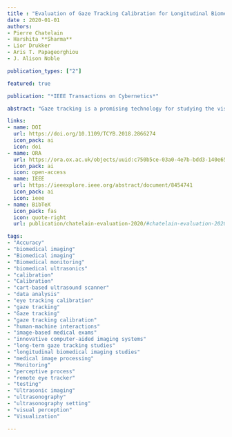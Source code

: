 ```yaml
---
title : "Evaluation of Gaze Tracking Calibration for Longitudinal Biomedical Imaging Studies"
date : 2020-01-01
authors:
- Pierre Chatelain
- Harshita **Sharma**
- Lior Drukker
- Aris T. Papageorghiou 
- J. Alison Noble

publication_types: ["2"]

featured: true

publication: "*IEEE Transactions on Cybernetics*"

abstract: "Gaze tracking is a promising technology for studying the visual perception of clinicians during image-based medical exams. It could be used in longitudinal studies to analyze their perceptive process, explore human-machine interactions, and develop innovative computer-aided imaging systems. However, using a remote eye tracker in an unconstrained environment and over time periods of weeks requires a certain guarantee of performance to ensure that collected gaze data are fit for purpose. We report the results of evaluating eye tracking calibration for longitudinal studies. First, we tested the performance of an eye tracker on a cohort of 13 users over a period of one month. For each participant, the eye tracker was calibrated during the first session. The participants were asked to sit in front of a monitor equipped with the eye tracker, but their position was not constrained. Second, we tested the performance of the eye tracker on sonographers positioned in front of a cart-based ultrasound scanner. Experimental results show a decrease of accuracy between calibration and later testing of 0.30 degree and a further degradation over time at a rate of 0.13 degree. month-1. The overall median accuracy was 1.00 degree (50.9 pixels) and the overall median precision was 0.16 degree (8.3 pixels). The results from the ultrasonography setting show a decrease of accuracy of 0.16 degree between calibration and later testing. This slow degradation of gaze tracking accuracy could impact the data quality in long-term studies. Therefore, the results we present here can help in planning such long-term gaze tracking studies."

links:
- name: DOI
  url: https://doi.org/10.1109/TCYB.2018.2866274
  icon_pack: ai
  icon: doi
- name: ORA
  url: https://ora.ox.ac.uk/objects/uuid:c750b5ce-03a0-4e7b-bdd3-140e65c4bcad
  icon_pack: ai
  icon: open-access
- name: IEEE
  url: https://ieeexplore.ieee.org/abstract/document/8454741
  icon_pack: ai
  icon: ieee
- name: BibTeX
  icon_pack: fas
  icon: quote-right
  url: publication/chatelain-evaluation-2020/#chatelain-evaluation-2020.bib

tags:
- "Accuracy" 
- "biomedical imaging" 
- "Biomedical imaging"
- "Biomedical monitoring"
- "biomedical ultrasonics"
- "calibration"
- "Calibration"
- "cart-based ultrasound scanner"
- "data analysis"
- "eye tracking calibration"
- "gaze tracking"
- "Gaze tracking"
- "gaze tracking calibration"
- "human-machine interactions" 
- "image-based medical exams"
- "innovative computer-aided imaging systems"
- "long-term gaze tracking studies"
- "longitudinal biomedical imaging studies"
- "medical image processing"
- "Monitoring"
- "perceptive process"
- "remote eye tracker" 
- "testing" 
- "Ultrasonic imaging"
- "ultrasonography"
- "ultrasonography setting" 
- "visual perception"
- "Visualization"

---
```

